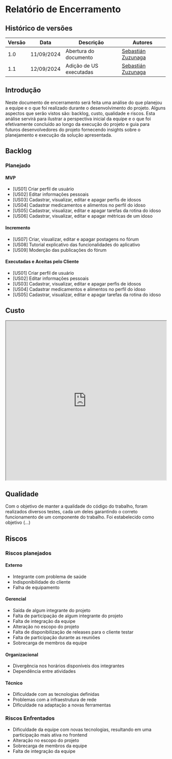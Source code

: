 # Relatório de Encerramento

## Histórico de versões

| Versão | Data       | Descrição             | Autores     |
| ------ | ---------- | --------------------- | ----------- |
| 1.0    | 11/09/2024 | Abertura do documento | [Sebastián Zuzunaga](https://github.com/sebazac332) |
| 1.1    | 12/09/2024 | Adição de US executadas | [Sebastián Zuzunaga](https://github.com/sebazac332) |

## Introdução
Neste documento de encerramento será feita uma análise do que planejou a equipe e o que foi realizado durante o desenvolvimento do projeto. Alguns aspectos que serão vistos são: backlog, custo, qualidade e riscos. Esta análise servirá para ilustrar a perspectiva inicial da equipe e o que foi efetivamente concluído ao longo da execução do projeto e guia para futuros desenvolvedores do projeto fornecendo insights sobre o planejamento e execução da solução apresentada.

## Backlog
### Planejado
#### MVP
- [US01] Criar perfil de usuário
- [US02] Editar informações pessoais
- [US03] Cadastrar, visualizar, editar e apagar perfis de idosos
- [US04] Cadastrar medicamentos e alimentos no perfil do idoso
- [US05] Cadastrar, visualizar, editar e apagar tarefas da rotina do idoso
- [US06] Cadastrar, visualizar, editar e apagar métricas de um idoso

#### Incremento
- [US07] Criar, visualizar, editar e apagar postagens no fórum
- [US08] Tutorial explicativo das funcionalidades do aplicativo
- [US09] Moderção das publicações do fórum

#### Executadas e Aceitas pelo Cliente

- [US01] Criar perfil de usuário
- [US02] Editar informações pessoais
- [US03] Cadastrar, visualizar, editar e apagar perfis de idosos
- [US04] Cadastrar medicamentos e alimentos no perfil do idoso
- [US05] Cadastrar, visualizar, editar e apagar tarefas da rotina do idoso

## Custo

<iframe src="https://docs.google.com/spreadsheets/d/1AfbnaR35DlNhQVRTdZQjuMkAz1KyYZplQHarhOnHLr0/pubhtml?widget=true&amp;headers=false"width="100%" width= "100" height="500" frameborder="1" scrolling="no"></iframe>

## Qualidade

Com o objetivo de manter a qualidade do código do trabalho, foram realizados diversos testes, cada um deles garantindo o correto funcionamento de um componente do trabalho. Foi estabelecido como objetivo (...)

## Riscos

### Riscos planejados

#### Externo

- Integrante com problema de saúde
- Indisponibilidade do cliente	
- Falha de equipamento	

#### Gerencial

- Saída de algum integrante do projeto	
- Falta de participação de algum integrante do projeto	
- Falta de integração da equipe
- Alteração no escopo do projeto
- Falta de disponibilização de releases para o cliente testar
- Falta de participação durante as reuniões
- Sobrecarga de membros da equipe	

#### Organizacional

- Divergência nos horários disponíveis dos integrantes	
- Dependência entre atividades	

#### Técnico

- Dificuldade com as tecnologias definidas	
- Problemas com a infraestrutura de rede
- Dificuldade na adaptação a novas ferramentas	

### Riscos Enfrentados

- Dificuldade da equipe com novas tecnologias, resultando em uma participação mais ativa no frontend
- Alteração no escopo do projeto
- Sobrecarga de membros da equipe	
- Falta de integração da equipe
